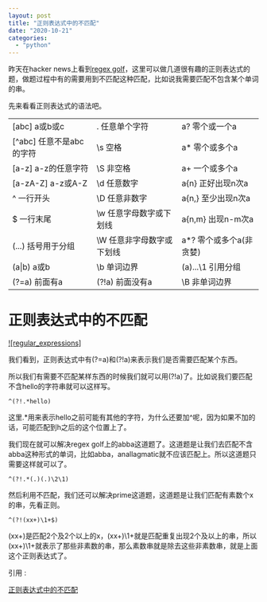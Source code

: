 ```yaml
---
layout: post
title: "正则表达式中的不匹配"
date: "2020-10-21"
categories: 
  - "python"
---
```


昨天在hacker news上看到[regex golf](http://regex.alf.nu/)，这里可以做几道很有趣的正则表达式的题，做题过程中有的需要用到不匹配这种匹配，比如说我需要匹配不包含某个单词的串。

先来看看正则表达式的语法吧。

<table><tbody><tr><td>[abc]&nbsp;a或b或c</td><td>.&nbsp;任意单个字符</td><td>a?&nbsp;零个或一个a</td></tr><tr><td>[^abc]&nbsp;任意不是abc的字符</td><td>\s&nbsp;空格</td><td>a*&nbsp;零个或多个a</td></tr><tr><td>[a-z]&nbsp;a-z的任意字符</td><td>\S&nbsp;非空格</td><td>a+&nbsp;一个或多个a</td></tr><tr><td>[a-zA-Z]&nbsp;a-z或A-Z</td><td>\d&nbsp;任意数字</td><td>a{n}&nbsp;正好出现n次a</td></tr><tr><td>^&nbsp;一行开头</td><td>\D&nbsp;任意非数字</td><td>a{n,}&nbsp;至少出现n次a</td></tr><tr><td>$&nbsp;一行末尾</td><td>\w&nbsp;任意字母数字或下划线</td><td>a{n,m}&nbsp;出现n-m次a</td></tr><tr><td>(...)&nbsp;括号用于分组</td><td>\W&nbsp;任意非字母数字或下划线</td><td>a*?&nbsp;零个或多个a(非贪婪)</td></tr><tr><td>(a|b)&nbsp;a或b</td><td>\b&nbsp;单词边界</td><td>(a)...\1&nbsp;引用分组</td></tr><tr><td>(?=a)&nbsp;前面有a</td><td>(?!a)&nbsp;前面没有a</td><td>\B&nbsp;非单词边界</td></tr></tbody></table>

# 正则表达式中的不匹配

[![regular_expressions]](http://www.isnowfy.com/wp-content/uploads/2013/12/regular_expressions.png)

我们看到，正则表达式中有(?=a)和(?!a)来表示我们是否需要匹配某个东西。

所以我们有需要不匹配某样东西的时候我们就可以用(?!a)了。比如说我们要匹配不含hello的字符串就可以这样写。

```
^(?!.*hello)
```

这里.\*用来表示hello之前可能有其他的字符，为什么还要加^呢，因为如果不加的话，可能匹配到h之后的这个位置上了。

我们现在就可以解决regex golf上的abba这道题了。这道题是让我们去匹配不含abba这种形式的单词，比如abba，anallagmatic就不应该匹配上。所以这道题只需要这样就可以了。

```
^(?!.*(.)(.)\2\1)
```

然后利用不匹配，我们还可以解决prime这道题，这道题是让我们匹配有素数个x的串，先看正则。

```
^(?!(xx+)\1+$)
```

(xx+)是匹配2个及2个以上的x，(xx+)\\1+就是匹配重复出现2个及以上的串，所以(xx+)\\1+就表示了那些非素数的串，那么素数串就是除去这些非素数串，就是上面这个正则表达式了。

引用 :

[正则表达式中的不匹配](http://www.isnowfy.com/regular-expression-negative/)
